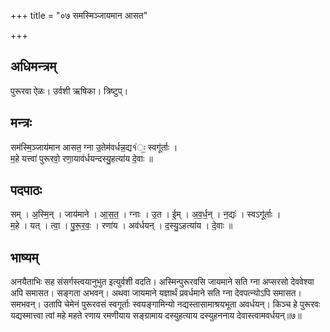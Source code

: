 +++
title = "०७ समस्मिञ्जायमान आसत"

+++
## अधिमन्त्रम्
पुरूरवा ऐळः। उर्वशी ऋषिका। त्रिष्टुप्।

## मन्त्रः
सम॑स्मि॒ञ्जाय॑मान आसत॒ ग्ना उ॒तेम॑वर्धन्न॒द्य१॑ः॒ स्वगू॑र्ताः ।  
म॒हे यत्त्वा॑ पुरूरवो॒ रणा॒याव॑र्धयन्दस्यु॒हत्या॑य दे॒वाः ॥

## पदपाठः
सम् । अ॒स्मि॒न् । जाय॑माने । आ॒स॒त॒ । ग्नाः । उ॒त । ई॒म् । अ॒व॒र्ध॒न् । न॒द्यः॑ । स्वऽगू॑र्ताः ।  
म॒हे । यत् । त्वा॒ । पु॒रू॒र॒वः॒ । रणा॑य । अव॑र्धयन् । द॒स्यु॒ऽहत्या॑य । दे॒वाः ॥

## भाष्यम्
अनयैताभिः सह संसर्गस्त्वयानुभुत इत्युर्वशी वदति। अस्मिन्पुरूरवसि जायमाने सति ग्ना अप्सरसो देववेश्या अपि समासत। सङ्गता अभवन्। अथवा जायमाने यज्ञार्थं प्रवर्धमाने सति ग्ना देवपत्न्योऽपि समासत। समभवन्। उतापि चेमेनं पुरूरवसं स्वगूर्ताः स्वयङ्गामिन्यो नद्यस्तासामाश्रयभूता अवर्धयन्। किञ्च हे पुरूरवः यद्यस्मात्त्वा त्वां महे महते रणाय रमणीयाय सङ्ग्रामाय दस्युहत्याय दस्युहननाय देवास्त्वामवर्धयन्॥७॥
